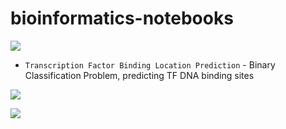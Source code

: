 # bioinformatics-notebooks
![](https://badgen.net/badge/ipynb/WIP/blue) 
- <code>Transcription Factor Binding Location Prediction</code> - Binary Classification Problem, predicting TF DNA binding sites

![](https://img.shields.io/badge/<ipynb>-<WIP>-informational?style=flat&logo=appveyor&logoColor=white&color=2bbc8a)

![](https://camo.githubusercontent.com/d38e6cc39779250a2835bf8ed3a72d10dbe3b05fa6527baa3f6f1e8e8bd056bf/68747470733a2f2f696d672e736869656c64732e696f2f62616467652f436f64652d507974686f6e2d696e666f726d6174696f6e616c3f7374796c653d666c6174266c6f676f3d707974686f6e266c6f676f436f6c6f723d776869746526636f6c6f723d326262633861)

